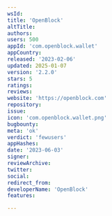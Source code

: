 ```yaml
---
wsId: 
title: 'OpenBlock'
altTitle: 
authors: 
users: 500
appId: 'com.openblock.wallet'
appCountry: 
released: '2023-02-06'
updated: 2025-01-07
version: '2.2.0'
stars: 5
ratings: 
reviews: 
website: 'https://openblock.com'
repository: 
issue: 
icon: 'com.openblock.wallet.png'
bugbounty: 
meta: 'ok'
verdict: 'fewusers'
appHashes: 
date: '2023-06-03'
signer: 
reviewArchive: 
twitter: 
social: 
redirect_from: 
developerName: 'OpenBlock'
features: 

---
```


